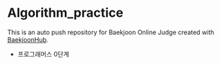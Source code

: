 # Algorithm_practice
This is an auto push repository for Baekjoon Online Judge created with [BaekjoonHub](https://github.com/BaekjoonHub/BaekjoonHub).
- 프로그래머스 0단계

